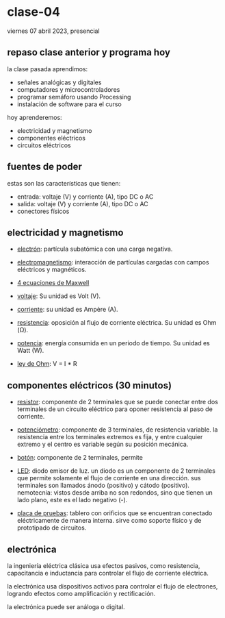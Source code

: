# clase-04

viernes 07 abril 2023, presencial

## repaso clase anterior y programa hoy

la clase pasada aprendimos:

- señales analógicas y digitales
- computadores y microcontroladores
- programar semáforo usando Processing
- instalación de software para el curso

hoy aprenderemos:

- electricidad y magnetismo
- componentes eléctricos
- circuitos eléctricos

## fuentes de poder

estas son las características que tienen:

- entrada: voltaje (V) y corriente (A), tipo DC o AC
- salida: voltaje (V) y corriente (A), tipo DC o AC
- conectores físicos

## electricidad y magnetismo

- [electrón](https://es.wikipedia.org/wiki/Electr%C3%B3n): partícula subatómica con una carga negativa.

- [electromagnetismo](https://es.wikipedia.org/wiki/Electromagnetismo): interacción de partículas cargadas con campos eléctricos y magnéticos.

- [4 ecuaciones de Maxwell](https://es.wikipedia.org/wiki/Ecuaciones_de_Maxwell)

- [voltaje](<https://es.wikipedia.org/wiki/Tensi%C3%B3n_(electricidad)>): Su unidad es Volt (V).

- [corriente](https://es.wikipedia.org/wiki/Corriente_el%C3%A9ctrica): su unidad es Ampère (A).

- [resistencia](https://es.wikipedia.org/wiki/Resistencia_el%C3%A9ctrica): oposición al flujo de corriente eléctrica. Su unidad es Ohm (Ω).

- [potencia](https://es.wikipedia.org/wiki/Potencia_el%C3%A9ctrica): energía consumida en un periodo de tiempo. Su unidad es Watt (W).

- [ley de Ohm](https://es.wikipedia.org/wiki/Ley_de_Ohm): V = I \* R

## componentes eléctricos (30 minutos)

- [resistor](https://es.wikipedia.org/wiki/Resistor): componente de 2 terminales que se puede conectar entre dos terminales de un circuito eléctrico para oponer resistencia al paso de corriente.

- [potenciómetro](https://es.wikipedia.org/wiki/Potenci%C3%B3metro): componente de 3 terminales, de resistencia variable. la resistencia entre los terminales extremos es fija, y entre cualquier extremo y el centro es variable según su posición mecánica.

- [botón](<https://es.wikipedia.org/wiki/Bot%C3%B3n_(dispositivo)>): componente de 2 terminales, permite

- [LED](https://es.wikipedia.org/wiki/Led): diodo emisor de luz. un diodo es un componente de 2 terminales que permite solamente el flujo de corriente en una dirección. sus terminales son llamados ánodo (positivo) y cátodo (positivo). nemotecnia: vistos desde arriba no son redondos, sino que tienen un lado plano, este es el lado negativo (-).

- [placa de pruebas](https://es.wikipedia.org/wiki/Placa_de_pruebas): tablero con orificios que se encuentran conectado eléctricamente de manera interna. sirve como soporte físico y de prototipado de circuitos.

## electrónica

la ingeniería eléctrica clásica usa efectos pasivos, como resistencia, capacitancia e inductancia para controlar el flujo de corriente eléctrica.

la electrónica usa dispositivos activos para controlar el flujo de electrones, logrando efectos como amplificación y rectificación.

la electrónica puede ser análoga o digital.
